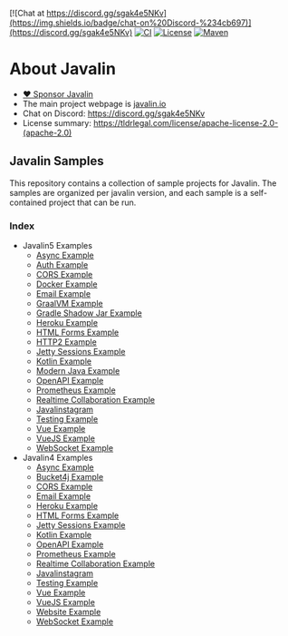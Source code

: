 [![Chat at https://discord.gg/sgak4e5NKv](https://img.shields.io/badge/chat-on%20Discord-%234cb697)](https://discord.gg/sgak4e5NKv)
[![CI](https://github.com/tipsy/javalin/workflows/Test%20all%20JDKs%20on%20all%20OSes/badge.svg)](https://github.com/tipsy/javalin/actions)
[![License](https://img.shields.io/badge/License-Apache%202.0-blue.svg)](https://opensource.org/licenses/Apache-2.0)
[![Maven](https://img.shields.io/maven-central/v/io.javalin/javalin.svg)](https://search.maven.org/#search%7Cgav%7C1%7Cg%3A%22io.javalin%22%20AND%20a%3A%22javalin%22)

# About Javalin

* [:heart: Sponsor Javalin](https://github.com/sponsors/tipsy)
* The main project webpage is [javalin.io](https://javalin.io)
* Chat on Discord: <https://discord.gg/sgak4e5NKv>
* License summary: <https://tldrlegal.com/license/apache-license-2.0-(apache-2.0)>

## Javalin Samples

This repository contains a collection of sample projects for Javalin. The samples are organized per javalin version, and each sample is a self-contained project that can be run.

### Index


* Javalin5 Examples
  * [Async Example](/javalin5/javalin-async-example)
  * [Auth Example](/javalin5/javalin-auth-example)
  * [CORS Example](/javalin5/javalin-cors-example)
  * [Docker Example](/javalin5/javalin-docker-example)
  * [Email Example](/javalin5/javalin-email-example)
  * [GraalVM Example](/javalin5/javalin-graalvm-example)
  * [Gradle Shadow Jar Example](/javalin5/javalin-gradle-shadowjar-example)
  * [Heroku Example](/javalin5/javalin-heroku-example)
  * [HTML Forms Example](/javalin5/javalin-html-forms-example)
  * [HTTP2 Example](/javalin5/javalin-http2-example)
  * [Jetty Sessions Example](/javalin5/javalin-jetty-sessions-example)
  * [Kotlin Example](/javalin5/javalin-kotlin-example)
  * [Modern Java Example](/javalin5/javalin-modern-java-example)
  * [OpenAPI Example](/javalin5/javalin-openapi-example)
  * [Prometheus Example](/javalin5/javalin-prometheus-example)
  * [Realtime Collaboration Example](/javalin5/javalin-realtime-collaboration-example)
  * [Javalinstagram](/javalin5/javalinstagram)
  * [Testing Example](/javalin5/javalin-testing-example)
  * [Vue Example](/javalin5/javalinvue-example)
  * [VueJS Example](/javalin5/javalin-vuejs-example)
  * [WebSocket Example](/javalin5/javalin-websocket-example)
* Javalin4 Examples
  * [Async Example](/javalin4/javalin-async-example)
  * [Bucket4j Example](/javalin4/javalin-bucket4j-example)
  * [CORS Example](/javalin4/javalin-cors-example)
  * [Email Example](/javalin4/javalin-email-example)
  * [Heroku Example](/javalin4/javalin-heroku-example)
  * [HTML Forms Example](/javalin4/javalin-html-forms-example)
  * [Jetty Sessions Example](/javalin4/javalin-jetty-sessions-example)
  * [Kotlin Example](/javalin4/javalin-kotlin-example)
  * [OpenAPI Example](/javalin4/javalin-openapi-example)
  * [Prometheus Example](/javalin4/javalin-prometheus-example)
  * [Realtime Collaboration Example](/javalin4/javalin-realtime-collaboration-example)
  * [Javalinstagram](/javalin4/javalinstagram)
  * [Testing Example](/javalin4/javalin-testing-example)
  * [Vue Example](/javalin4/javalinvue-example)
  * [VueJS Example](/javalin4/javalin-vuejs-example)
  * [Website Example](/javalin4/javalin-website-example)
  * [WebSocket Example](/javalin4/javalin-websocket-example)
